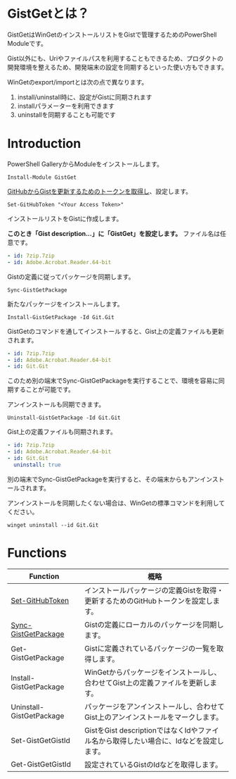 # GistGetとは？

GistGetはWinGetのインストールリストをGistで管理するためのPowerShell Moduleです。

Gist以外にも、Uriやファイルパスを利用することもできるため、プロダクトの開発環境を整えるため、開発端末の設定を同期するといった使い方もできます。

WinGetのexport/importとは次の点で異なります。

1. install/uninstall時に、設定がGistに同期されます
2. installパラメーターを利用できます
3. uninstallを同期することも可能です


# Introduction

PowerShell GalleryからModuleをインストールします。

```pwsh
Install-Module GistGet
```

[GitHubからGistを更新するためのトークンを取得し](docs/ja-jp/Set-GitHubToken.md)、設定します。

```pwsh
Set-GitHubToken "<Your Access Token>"
```

インストールリストをGistに作成します。 

**このとき「Gist description...」に「GistGet」を設定します。** ファイル名は任意です。

```yaml
- id: 7zip.7zip
- id: Adobe.Acrobat.Reader.64-bit
```

Gistの定義に従ってパッケージを同期します。

```pwsh
Sync-GistGetPackage
```

新たなパッケージをインストールします。

```pwsh
Install-GistGetPackage -Id Git.Git
```

GistGetのコマンドを通してインストールすると、Gist上の定義ファイルも更新されます。

```yaml
- id: 7zip.7zip
- id: Adobe.Acrobat.Reader.64-bit
- id: Git.Git
```

このため別の端末でSync-GistGetPackageを実行することで、環境を容易に同期することが可能です。

アンインストールも同期できます。

```pwsh
Uninstall-GistGetPackage -Id Git.Git
```

Gist上の定義ファイルも同期されます。

```yaml
- id: 7zip.7zip
- id: Adobe.Acrobat.Reader.64-bit
- id: Git.Git
  uninstall: true
```

別の端末でSync-GistGetPackageを実行すると、その端末からもアンインストールされます。

アンインストールを同期したくない場合は、WinGetの標準コマンドを利用してください。

```pwsh
winget uninstall --id Git.Git
```

# Functions

|Function|概略|
|--|--|
|[Set-GitHubToken](docs/ja-jp/Set-GitHubToken.md)|インストールパッケージの定義Gistを取得・更新するためのGitHubトークンを設定します。|
|[Sync-GistGetPackage](docs/ja-jp/Sync-GistGetPackage.md)|Gistの定義にローカルのパッケージを同期します。|
|Get-GistGetPackage|Gistに定義されているパッケージの一覧を取得します。|
|Install-GistGetPackage|WinGetからパッケージをインストールし、合わせてGist上の定義ファイルを更新します。|
|Uninstall-GistGetPackage|パッケージをアンインストールし、合わせてGist上のアンインストールをマークします。|
|Set-GistGetGistId|GistをGist descriptionではなくIdやファイル名から取得したい場合に、Idなどを設定します。|
|Get-GistGetGistId|設定されているGistのIdなどを取得します。|
